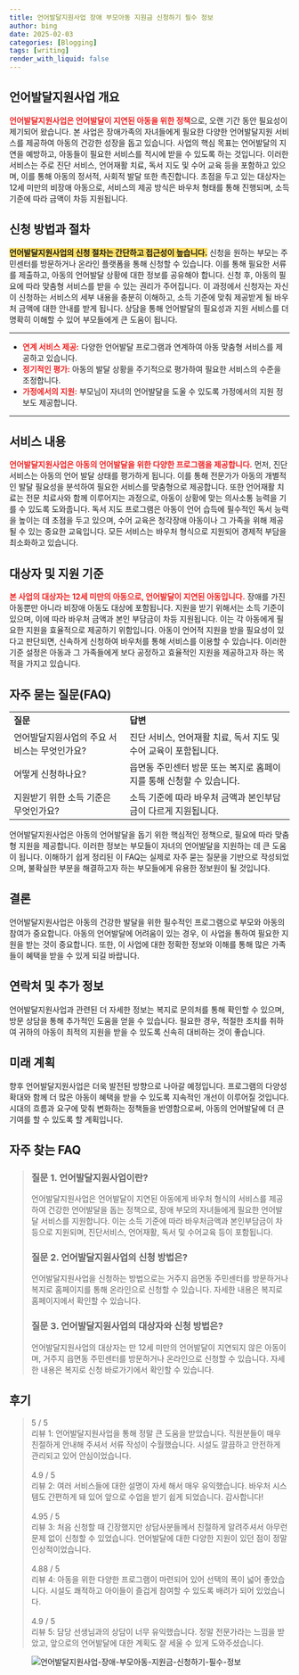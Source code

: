 ```yaml
---
title: 언어발달지원사업 장애 부모아동 지원금 신청하기 필수 정보
author: bing
date: 2025-02-03
categories: [Blogging]
tags: [writing]
render_with_liquid: false
---
```



<h2 id='언어발달지원사업 개요'>언어발달지원사업 개요</h2>

<p><b><span style="color: #ee2323;">언어발달지원사업은 언어발달이 지연된 아동을 위한 정책</span></b>으로, 오랜 기간 동안 필요성이 제기되어 왔습니다. 본 사업은 장애가족의 자녀들에게 필요한 다양한 언어발달지원 서비스를 제공하여 아동의 건강한 성장을 돕고 있습니다. 사업의 핵심 목표는 언어발달의 지연을 예방하고, 아동들이 필요한 서비스를 적시에 받을 수 있도록 하는 것입니다. 이러한 서비스는 주로 진단 서비스, 언어재활 치료, 독서 지도 및 수어 교육 등을 포함하고 있으며, 이를 통해 아동의 정서적, 사회적 발달 또한 촉진합니다. 초점을 두고 있는 대상자는 12세 미만의 비장애 아동으로, 서비스의 제공 방식은 바우처 형태를 통해 진행되며, 소득 기준에 따라 금액이 차등 지원됩니다.</p>

<h2 id='신청 방법과 절차'>신청 방법과 절차</h2>

<p><b><span style="background-color: #ffe066;">언어발달지원사업의 신청 절차는 간단하고 접근성이 높습니다.</span></b> 신청을 원하는 부모는 주민센터를 방문하거나 온라인 플랫폼을 통해 신청할 수 있습니다. 이를 통해 필요한 서류를 제출하고, 아동의 언어발달 상황에 대한 정보를 공유해야 합니다. 신청 후, 아동의 필요에 따라 맞춤형 서비스를 받을 수 있는 권리가 주어집니다. 이 과정에서 신청자는 자신이 신청하는 서비스의 세부 내용을 충분히 이해하고, 소득 기준에 맞춰 제공받게 될 바우처 금액에 대한 안내를 받게 됩니다. 상담을 통해 언어발달의 필요성과 지원 서비스를 더 명확히 이해할 수 있어 부모들에게 큰 도움이 됩니다.</p>

<hr />

<ul>
    <li><b><span style="color: #ee2323;">연계 서비스 제공:</span></b> 다양한 언어발달 프로그램과 연계하여 아동 맞춤형 서비스를 제공하고 있습니다.</li>
    <li><b><span style="color: #ee2323;">정기적인 평가:</span></b> 아동의 발달 상황을 주기적으로 평가하여 필요한 서비스의 수준을 조정합니다.</li>
    <li><b><span style="color: #ee2323;">가정에서의 지원:</span></b> 부모님이 자녀의 언어발달을 도울 수 있도록 가정에서의 지원 정보도 제공합니다.</li>
</ul>

<hr />

<h2 id='서비스 내용'>서비스 내용</h2>

<p><b><span style="color: #ee2323;">언어발달지원사업은 아동의 언어발달을 위한 다양한 프로그램을 제공합니다.</span></b> 먼저, 진단 서비스는 아동의 언어 발달 상태를 평가하게 됩니다. 이를 통해 전문가가 아동의 개별적인 발달 필요성을 분석하여 필요한 서비스를 맞춤형으로 제공합니다. 또한 언어재활 치료는 전문 치료사와 함께 이루어지는 과정으로, 아동이 상황에 맞는 의사소통 능력을 기를 수 있도록 도와줍니다. 독서 지도 프로그램은 아동이 언어 습득에 필수적인 독서 능력을 높이는 데 초점을 두고 있으며, 수어 교육은 청각장애 아동이나 그 가족을 위해 제공될 수 있는 중요한 교육입니다. 모든 서비스는 바우처 형식으로 지원되어 경제적 부담을 최소화하고 있습니다.</p>

<h2 id='대상자 및 지원 기준'>대상자 및 지원 기준</h2>

<p><b><span style="color: #ee2323;">본 사업의 대상자는 12세 미만의 아동으로, 언어발달이 지연된 아동입니다.</span></b> 장애를 가진 아동뿐만 아니라 비장애 아동도 대상에 포함됩니다. 지원을 받기 위해서는 소득 기준이 있으며, 이에 따라 바우처 금액과 본인 부담금이 차등 지원됩니다. 이는 각 아동에게 필요한 지원을 효율적으로 제공하기 위함입니다. 아동이 언어적 지원을 받을 필요성이 있다고 판단되면, 신속하게 신청하여 바우처를 통해 서비스를 이용할 수 있습니다. 이러한 기준 설정은 아동과 그 가족들에게 보다 공정하고 효율적인 지원을 제공하고자 하는 목적을 가지고 있습니다.</p>

<h2 id='자주 묻는 질문(FAQ)'>자주 묻는 질문(FAQ)</h2>

<table>
    <tr>
        <td><b>질문</b></td>
        <td><b>답변</b></td>
    </tr>
    <tr>
        <td>언어발달지원사업의 주요 서비스는 무엇인가요?</td>
        <td>진단 서비스, 언어재활 치료, 독서 지도 및 수어 교육이 포함됩니다.</td>
    </tr>
    <tr>
        <td>어떻게 신청하나요?</td>
        <td>읍면동 주민센터 방문 또는 복지로 홈페이지를 통해 신청할 수 있습니다.</td>
    </tr>
    <tr>
        <td>지원받기 위한 소득 기준은 무엇인가요?</td>
        <td>소득 기준에 따라 바우처 금액과 본인부담금이 다르게 지원됩니다.</td>
    </tr>
</table>

<p>언어발달지원사업은 아동의 언어발달을 돕기 위한 핵심적인 정책으로, 필요에 따라 맞춤형 지원을 제공합니다. 이러한 정보는 부모들이 자녀의 언어발달을 지원하는 데 큰 도움이 됩니다. 이해하기 쉽게 정리된 이 FAQ는 실제로 자주 묻는 질문을 기반으로 작성되었으며, 불확실한 부분을 해결하고자 하는 부모들에게 유용한 정보원이 될 것입니다.</p>

<h2 id='결론'>결론</h2>

<p>언어발달지원사업은 아동의 건강한 발달을 위한 필수적인 프로그램으로 부모와 아동의 참여가 중요합니다. 아동의 언어발달에 어려움이 있는 경우, 이 사업을 통하여 필요한 지원을 받는 것이 중요합니다. 또한, 이 사업에 대한 정확한 정보와 이해를 통해 많은 가족들이 혜택을 받을 수 있게 되길 바랍니다.</p>

<h2 id='연락처 및 추가 정보'>연락처 및 추가 정보</h2>

<p>언어발달지원사업과 관련된 더 자세한 정보는 복지로 문의처를 통해 확인할 수 있으며, 방문 상담을 통해 추가적인 도움을 얻을 수 있습니다. 필요한 경우, 적절한 조치를 취하여 귀하의 아동이 최적의 지원을 받을 수 있도록 신속히 대비하는 것이 좋습니다.</p>

<h2 id='미래 계획'>미래 계획</h2>

<p>향후 언어발달지원사업은 더욱 발전된 방향으로 나아갈 예정입니다. 프로그램의 다양성 확대와 함께 더 많은 아동이 혜택을 받을 수 있도록 지속적인 개선이 이루어질 것입니다. 시대의 흐름과 요구에 맞춰 변화하는 정책들을 반영함으로써, 아동의 언어발달에 더 큰 기여를 할 수 있도록 할 계획입니다.</p>


<h2 id='자주_찾는_FAQ'>자주 찾는 FAQ</h2>
<div itemscope="" itemtype="https://schema.org/FAQPage"> 
<blockquote> 
<div itemscope="" itemprop="mainEntity" itemtype="https://schema.org/Question"> 
<h3 itemprop="name">질문 1. 언어발달지원사업이란?</h3> 
<div itemscope="" itemprop="acceptedAnswer" itemtype="https://schema.org/Answer"> 
<span itemprop="text"> 
<p>언어발달지원사업은 언어발달이 지연된 아동에게 바우처 형식의 서비스를 제공하여 건강한 언어발달을 돕는 정책으로, 장애 부모의 자녀들에게 필요한 언어발달 서비스를 지원합니다. 이는 소득 기준에 따라 바우처금액과 본인부담금이 차등으로 지원되며, 진단서비스, 언어재활, 독서 및 수어교육 등이 포함됩니다.</p> 
</span> 
</div> 
</div> 

<div itemscope="" itemprop="mainEntity" itemtype="https://schema.org/Question"> 
<h3 itemprop="name">질문 2. 언어발달지원사업의 신청 방법은?</h3> 
<div itemscope="" itemprop="acceptedAnswer" itemtype="https://schema.org/Answer"> 
<span itemprop="text"> 
<p>언어발달지원사업을 신청하는 방법으로는 거주지 읍면동 주민센터를 방문하거나 복지로 홈페이지를 통해 온라인으로 신청할 수 있습니다. 자세한 내용은 복지로 홈페이지에서 확인할 수 있습니다.</p> 
</span> 
</div> 
</div> 

<div itemscope="" itemprop="mainEntity" itemtype="https://schema.org/Question"> 
<h3 itemprop="name">질문 3. 언어발달지원사업의 대상자와 신청 방법은?</h3> 
<div itemscope="" itemprop="acceptedAnswer" itemtype="https://schema.org/Answer"> 
<span itemprop="text"> 
<p>언어발달지원사업의 대상자는 만 12세 미만의 언어발달이 지연되지 않은 아동이며, 거주지 읍면동 주민센터를 방문하거나 온라인으로 신청할 수 있습니다. 자세한 내용은 복지로 신청 바로가기에서 확인할 수 있습니다.</p> 
</span> 
</div> 
</div> 
</blockquote> 
</div>
<h2 id='후기'>후기</h2>
<div itemscope itemtype="https://schema.org/Product">
  <blockquote>
  <div itemprop="review" itemscope itemtype="https://schema.org/Review">
      <div itemprop="reviewRating" itemscope itemtype="https://schema.org/Rating"> <span itemprop="ratingValue">5</span> / <span itemprop="bestRating">5</span> </div>
      <span itemprop="reviewBody">리뷰 1: 언어발달지원사업을 통해 정말 큰 도움을 받았습니다. 직원분들이 매우 친절하게 안내해 주셔서 서류 작성이 수월했습니다. 시설도 깔끔하고 안전하게 관리되고 있어 안심이었습니다.</span>
  </div>
  <br>
  <div itemprop="review" itemscope itemtype="https://schema.org/Review">
      <div itemprop="reviewRating" itemscope itemtype="https://schema.org/Rating"> <span itemprop="ratingValue">4.9</span> / <span itemprop="bestRating">5</span> </div>
      <span itemprop="reviewBody">리뷰 2: 여러 서비스들에 대한 설명이 자세 해서 매우 유익했습니다. 바우처 시스템도 간편하게 돼 있어 앞으로 수업을 받기 쉽게 되었습니다. 감사합니다!</span>
  </div>
  <br>
  <div itemprop="review" itemscope itemtype="https://schema.org/Review">
      <div itemprop="reviewRating" itemscope itemtype="https://schema.org/Rating"> <span itemprop="ratingValue">4.95</span> / <span itemprop="bestRating">5</span> </div>
      <span itemprop="reviewBody">리뷰 3: 처음 신청할 때 긴장했지만 상담사분들께서 친절하게 알려주셔서 아무런 문제 없이 신청할 수 있었습니다. 언어발달에 대한 다양한 지원이 있던 점이 정말 인상적이었습니다.</span>
  </div>
  <br>
  <div itemprop="review" itemscope itemtype="https://schema.org/Review">
      <div itemprop="reviewRating" itemscope itemtype="https://schema.org/Rating"> <span itemprop="ratingValue">4.88</span> / <span itemprop="bestRating">5</span> </div>
      <span itemprop="reviewBody">리뷰 4: 아동을 위한 다양한 프로그램이 마련되어 있어 선택의 폭이 넓어 좋았습니다. 시설도 쾌적하고 아이들이 즐겁게 참여할 수 있도록 배려가 되어 있었습니다.</span>
  </div>
  <br>
  <div itemprop="review" itemscope itemtype="https://schema.org/Review">
      <div itemprop="reviewRating" itemscope itemtype="https://schema.org/Rating"> <span itemprop="ratingValue">4.9</span> / <span itemprop="bestRating">5</span> </div>
      <span itemprop="reviewBody">리뷰 5: 담당 선생님과의 상담이 너무 유익했습니다. 정말 전문가라는 느낌을 받았고, 앞으로의 언어발달에 대한 계획도 잘 세울 수 있게 도와주셨습니다.</span>
  </div>
  </blockquote>
</div>
<figure class="image"><img src="https://blackassets.github.io/assets/img/thumbnail/언어발달지원사업-장애-부모아동-지원금-신청하기-필수-정보.webp" alt="언어발달지원사업-장애-부모아동-지원금-신청하기-필수-정보"></figure>